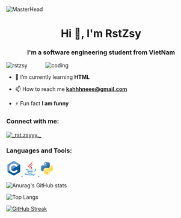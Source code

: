 ![MasterHead](https://1.bp.blogspot.com/-7A4WynwLsMw/XbBpCXG8fHI/AAAAAAAAMt4/uOa1bpLskYgrwGbllhSu2SDj_Mig8SXJQCLcBGAsYHQ/s1600/2000_600px.gif)
<h1 align="center">Hi 👋, I'm RstZsy</h1>
<h3 align="center">I'm a software engineering student from VietNam</h3>
<img align = "right" alt= "coding" width = "400" src ="https://media1.giphy.com/media/L1R1tvI9svkIWwpVYr/giphy.gif?cid=ecf05e471w9k4nibuuvmqm079y7h4anzt5fxu3mubmo6natw&ep=v1_gifs_search&rid=giphy.gif&ct=g">

<p align="left"> <img src="https://komarev.com/ghpvc/?username=rstzsy&label=Profile%20views&color=0e75b6&style=flat" alt="rstzsy" /> </p>

- 🌱 I’m currently learning **HTML**

- 📫 How to reach me **kahhhneee@gmail.com**

- ⚡ Fun fact **I am funny**

<h3 align="left">Connect with me:</h3>
<p align="left">
<a href="https://instagram.com/_rst.zsyyy._" target="blank"><img align="center" src="https://raw.githubusercontent.com/rahuldkjain/github-profile-readme-generator/master/src/images/icons/Social/instagram.svg" alt="_rst.zsyyy._" height="30" width="40" /></a>
</p>
<h3 align="left">Languages and Tools:</h3>
<p align="left"> <a href="https://www.cprogramming.com/" target="_blank" rel="noreferrer"> <img src="https://raw.githubusercontent.com/devicons/devicon/master/icons/c/c-original.svg" alt="c" width="40" height="40"/> </a> <a href="https://www.java.com" target="_blank" rel="noreferrer"> <img src="https://raw.githubusercontent.com/devicons/devicon/master/icons/java/java-original.svg" alt="java" width="40" height="40"/> </a> <a href="https://www.python.org" target="_blank" rel="noreferrer"> <img src="https://raw.githubusercontent.com/devicons/devicon/master/icons/python/python-original.svg" alt="python" width="40" height="40"/> </a> </p>






![Anurag's GitHub stats](https://github-readme-stats.vercel.app/api?username=rstzsy&show_icons=true&theme=radical)


![Top Langs](https://github-readme-stats.vercel.app/api/top-langs/?username=rstzsy&layout=compact&theme=radical)

[![GitHub Streak](https://github-readme-streak-stats.herokuapp.com?user=rstzsy&theme=radical)](https://git.io/streak-stats)
